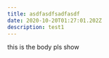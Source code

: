 ```yaml
---
title: asdfasdfsadfasdf
date: 2020-10-20T01:27:01.202Z
description: test1
---
```

this is the body pls show